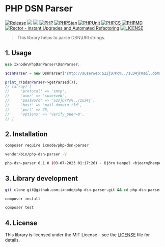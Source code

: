 # PHP DSN Parser

[![Release](https://img.shields.io/github/v/release/ixnode/php-dsn-parser)](https://github.com/ixnode/php-dsn-parser/releases)
[![](https://img.shields.io/github/release-date/ixnode/php-dsn-parser)](https://github.com/ixnode/php-dsn-parser/releases)
![](https://img.shields.io/github/repo-size/ixnode/php-dsn-parser.svg)
[![PHP](https://img.shields.io/badge/PHP-^8.2-777bb3.svg?logo=php&logoColor=white&labelColor=555555&style=flat)](https://www.php.net/supported-versions.php)
[![PHPStan](https://img.shields.io/badge/PHPStan-Level%20Max-777bb3.svg?style=flat)](https://phpstan.org/user-guide/rule-levels)
[![PHPUnit](https://img.shields.io/badge/PHPUnit-Unit%20Tests-6b9bd2.svg?style=flat)](https://phpunit.de)
[![PHPCS](https://img.shields.io/badge/PHPCS-PSR12-416d4e.svg?style=flat)](https://www.php-fig.org/psr/psr-12/)
[![PHPMD](https://img.shields.io/badge/PHPMD-ALL-364a83.svg?style=flat)](https://github.com/phpmd/phpmd)
[![Rector - Instant Upgrades and Automated Refactoring](https://img.shields.io/badge/Rector-PHP%208.2-73a165.svg?style=flat)](https://github.com/rectorphp/rector)
[![LICENSE](https://img.shields.io/github/license/ixnode/php-api-version-bundle)](https://github.com/ixnode/php-api-version-bundle/blob/master/LICENSE)

> This library helps to parse DSN\URI strings.

## 1. Usage

```php
use Ixnode\PhpDsnParser\DsnParser;
```

```php
$dsnParser = new DsnParser('smtp://suserweb:S22jD7Po%.,/zu34j@mail.domain.tld:25?verify_peer=0');

print_r($dsnParser->getParsed());
// (array) [
//     'protocol' => 'smtp',
//     'user' => 'suserweb',
//     'password' => 'S22jD7Po%.,/zu34j',
//     'host' => 'mail.domain.tld',
//     'port' => 25,
//     'options' => 'verify_peer=0',
// ]
```

## 2. Installation

```bash
composer require ixnode/php-dsn-parser
```

```bash
vendor/bin/php-dsn-parser -V
```

```bash
php-dsn-parser 0.1.0 (03-07-2023 01:17:26) - Björn Hempel <bjoern@hempel.li>
```

## 3. Library development

```bash
git clone git@github.com:ixnode/php-dsn-parser.git && cd php-dsn-parser
```

```bash
composer install
```

```bash
composer test
```

## 4. License

This library is licensed under the MIT License - see the [LICENSE](/LICENSE) file for details.
